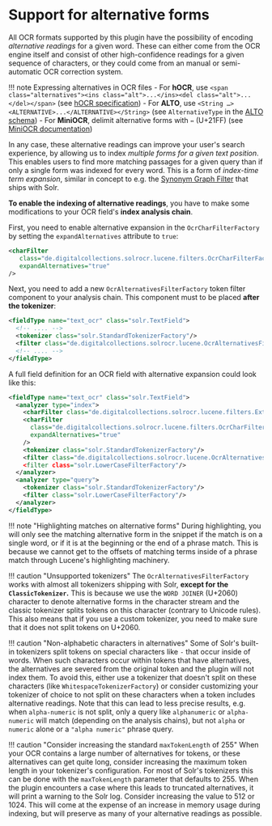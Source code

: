 # Support for alternative forms

All OCR formats supported by this plugin have the possibility of encoding *alternative readings* for
a given word. These can either come from the OCR engine itself and consist of other high-confidence
readings for a given sequence of characters, or they could come from an manual or semi-automatic
OCR correction system.

!!! note Expressing alternatives in OCR files
    - For **hOCR**, use `<span class="alternatives"><ins class="alt">...</ins><del class="alt">...</del></span>` (see [hOCR specification](http://kba.cloud/hocr-spec/1.2/#segmentation))
    - For **ALTO**, use `<String …><ALTERNATIVE>...</ALTERNATIVE></String>` (see `AlternativeType` in the [ALTO schema](https://www.loc.gov/standards/alto/v4/alto-4-2.xsd))
    - For **MiniOCR**, delimit alternative forms with `⇿` (U+21FF) (see [MiniOCR documentation](../formats#miniocr))

In any case, these alternative readings can improve your user's search experience, by allowing us to
index *multiple forms for a given text position*. This enables users to find more matching passages
for a given query than if only a single form was indexed for every word. This is a form of
*index-time term expansion*, similar in concept to e.g. the [Synonym Graph Filter](https://lucene.apache.org/solr/guide/8_7/filter-descriptions.html#synonym-graph-filter)
that ships with Solr.

**To enable the indexing of alternative readings**, you have to make some modifications to your OCR field's
**index analysis chain**.

First, you need to enable alternative expansion in the `OcrCharFilterFactory` by setting the
`expandAlternatives` attribute to `true`:

```xml
<charFilter
   class="de.digitalcollections.solrocr.lucene.filters.OcrCharFilterFactory"
   expandAlternatives="true"
/>
```

Next, you need  to add a new `OcrAlternativesFilterFactory` token filter component to your analysis
chain. This component must to be placed **after the tokenizer**:

```xml
<fieldType name="text_ocr" class="solr.TextField">
  <!-- .... -->
  <tokenizer class="solr.StandardTokenizerFactory"/>
  <filter class="de.digitalcollections.solrocr.lucene.OcrAlternativesFilterFactory"/>
  <!-- .... -->
</fieldType>
```

A full field definition for an OCR field with alternative expansion could look like this:

```xml
<fieldType name="text_ocr" class="solr.TextField">
  <analyzer type="index">
    <charFilter class="de.digitalcollections.solrocr.lucene.filters.ExternalUtf8ContentFilterFactory"/>
    <charFilter
      class="de.digitalcollections.solrocr.lucene.filters.OcrCharFilterFactory"
      expandAlternatives="true"
    />
    <tokenizer class="solr.StandardTokenizerFactory"/>
    <filter class="de.digitalcollections.solrocr.lucene.OcrAlternativesFilterFactory"/<
    <filter class="solr.LowerCaseFilterFactory"/>
  </analyzer>
  <analyzer type="query">
    <tokenizer class="solr.StandardTokenizerFactory"/>
    <filter class="solr.LowerCaseFilterFactory"/>
  </analyzer>
</fieldType>
```

!!! note "Highlighting matches on alternative forms"
    During highlighting, you will only see the matching alternative form in the snippet if the match
    is on a single word, or if it is at the beginning or the end of a phrase match. This is because we cannot
    get to the offsets of matching terms inside of a phrase match through Lucene's highlighting machinery.

!!! caution "Unsupported tokenizers"
    The `OcrAlternativesFilterFactory` works with almost all tokenizers shipping with Solr, **except for
    the `ClassicTokenizer`.** This is because we use the `WORD JOINER` (U+2060) character to denote
    alternative forms in the character stream and the classic tokenizer splits tokens on this character
    (contrary to Unicode rules). This also means that if you use a custom tokenizer, you need to make
    sure that it does not split tokens on U+2060.

!!! caution "Non-alphabetic characters in alternatives"
    Some of Solr's built-in tokenizers split tokens on special characters like `-` that occur inside
    of words. When such characters occur within tokens that have alternatives, the alternatives are
    severed from the original token and the plugin will not index them. To avoid this, either use
    a tokenizer that doesn't split on these characters (like `WhitespaceTokenizerFactory`) or consider
    customizing your tokenizer of choice to not split on these characters when a token includes
    alternative readings. Note that this can lead to less precise results, e.g. when `alpha-numeric`
    is not split, only a query like `alphanumeric` or `alpha-numeric` will match (depending on the
    analysis chains), but not `alpha` or `numeric` alone or a `"alpha numeric"` phrase query.

!!! caution "Consider increasing the standard `maxTokenLength` of 255"
    When your OCR contains a large number of alternatives for tokens, or these alternatives can
    get quite long, consider increasing the maximum token length in your tokenizer's configuration.
    For most of Solr's tokenizers this can be done with the `maxTokenLength` parameter that defaults
    to 255. When the plugin encounters a case where this leads to truncated alternatives, it will
    print a warning to the Solr log. Consider increasing the value to 512 or 1024. This will come
    at the expense of an increase in memory usage during indexing, but will preserve as many of your
    alternative readings as possible.
